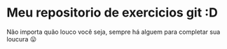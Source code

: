 # Meu repositorio de exercicios git :D
Não importa quão louco você seja, sempre há alguem para completar sua loucura :stuck_out_tongue:
